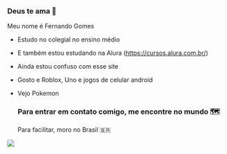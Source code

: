 ### Deus te ama 🙏 

Meu nome é Fernando Gomes

- Estudo no colegial no ensino médio
- E também estou estudando na Alura (https://cursos.alura.com.br/)
- Ainda estou confuso com esse site
- Gosto e Roblox, Uno e jogos de celular android
- Vejo Pokemon

  ### Para entrar em contato comigo, me encontre no mundo 🗺️

  Para facilitar, moro no Brasil 🇧🇷

![](https://media.tenor.com/oQY80ns4hMkAAAAd/anipoke-pokemon.gif)









